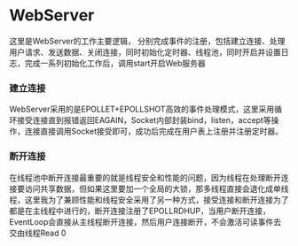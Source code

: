 # WebServer

这里是WebServer的工作主要逻辑， 分别完成事件的注册，包括建立连接、处理用户请求、发送数据、关闭连接，同时初始化定时器、线程池，同时开启并设置日志，完成一系列初始化工作后，调用start开启Web服务器


### 建立连接
WebServer采用的是EPOLLET+EPOLLSHOT高效的事件处理模式，这里采用循环接受连接直到报错返回EAGAIN，Socket内部封装bind，listen，accept等操作，连接直接调用Socket接受即可，成功后完成在用户表上注册并注册定时器。


### 断开连接
在线程池中断开连接最重要的就是线程安全和性能的问题，因为线程在处理断开连接要访问共享数据，但如果这里要加一个全局的大锁，那多线程直接会退化成单线程，这里我为了兼顾性能和线程安全采用了另一种方式，接受连接和断开连接为了都是在主线程中进行的，断开连接注册了EPOLLRDHUP，当用户断开连接，EventLoop会直接从主线程断开连接，然后用户连接断开，不会激活可读事件去交由线程Read 0
